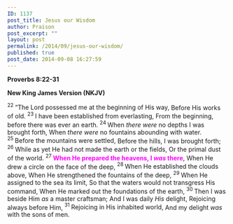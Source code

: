 ```yaml
---
ID: 1137
post_title: Jesus our Wisdom
author: Praison
post_excerpt: ""
layout: post
permalink: /2014/09/jesus-our-wisdom/
published: true
post_date: 2014-09-08 16:27:59
---
```

<p class="passage-display"><strong><span class="passage-display-bcv">Proverbs 8:22-31</span></strong></p>
<p class="passage-display"><strong><span class="passage-display-version">New King James Version (NKJV)</span></strong></p>

<div class="poetry top-1">
<p class="line"><span id="en-NKJV-16625" class="text Prov-8-22"><sup class="versenum">22 </sup>“The <span class="small-caps">Lord</span> possessed me at the beginning of His way,</span>
<span class="text Prov-8-22">Before His works of old.</span>
<span id="en-NKJV-16626" class="text Prov-8-23"><sup class="versenum">23 </sup>I have been established from everlasting,</span>
<span class="text Prov-8-23">From the beginning, before there was ever an earth.</span>
<span id="en-NKJV-16627" class="text Prov-8-24"><sup class="versenum">24 </sup>When <i>there were</i> no depths I was brought forth,</span>
<span class="text Prov-8-24">When <i>there were</i> no fountains abounding with water.</span>
<span id="en-NKJV-16628" class="text Prov-8-25"><sup class="versenum">25 </sup>Before the mountains were settled,</span>
<span class="text Prov-8-25">Before the hills, I was brought forth;</span>
<span id="en-NKJV-16629" class="text Prov-8-26"><sup class="versenum">26 </sup>While as yet He had not made the earth or the fields,</span>
<span class="text Prov-8-26">Or the primal dust of the world.</span>
<span id="en-NKJV-16630" class="text Prov-8-27"><sup class="versenum">27 </sup><span style="color: #ff00ff;"><strong>When He prepared the heavens, I <i>was</i> there</strong></span>,</span>
<span class="text Prov-8-27">When He drew a circle on the face of the deep,</span>
<span id="en-NKJV-16631" class="text Prov-8-28"><sup class="versenum">28 </sup>When He established the clouds above,</span>
<span class="text Prov-8-28">When He strengthened the fountains of the deep,</span>
<span id="en-NKJV-16632" class="text Prov-8-29"><sup class="versenum">29 </sup>When He assigned to the sea its limit,</span>
<span class="text Prov-8-29">So that the waters would not transgress His command,</span>
<span class="text Prov-8-29">When He marked out the foundations of the earth,</span>
<span id="en-NKJV-16633" class="text Prov-8-30"><sup class="versenum">30 </sup>Then I was beside Him<i> as</i> a master craftsman;</span>
<span class="text Prov-8-30">And I was daily <i>His</i> delight,</span>
<span class="text Prov-8-30">Rejoicing always before Him,</span>
<span id="en-NKJV-16634" class="text Prov-8-31"><sup class="versenum">31 </sup>Rejoicing in His inhabited world,</span>
<span class="text Prov-8-31">And my delight <i>was</i> with the sons of men.</span></p>

</div>